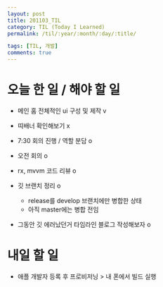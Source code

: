 ```yaml
---
layout: post
title: 201103_TIL
category: TIL (Today I Learned)
permalink: /til/:year/:month/:day/:title/

tags: [TIL, 개발]
comments: true
---
```


# 오늘 한 일 / 해야 할 일 


- 메인 홈 전체적인 ui 구성 및 제작 v
- 띠배너 확인해보기 x

- 7:30 회의 진행 / 역할 분담 o

- 오전 회의 o
- rx, mvvm 코드 리뷰 o
- 깃 브랜치 정리 o
  - release를 develop 브랜치에만 병합한 상태
  - 아직 master에는 병합 전임
- 그동안 깃 에러났던거 타임라인 블로그 작성해보자 o


# 내일 할 일

- 애플 개발자 등록 후 프로비저닝 > 내 폰에서 빌드 실행
